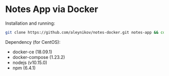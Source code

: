 Notes App via Docker
=======


Installation and running:
```bash
git clone https://github.com/aleynikov/notes-docker.git notes-app && cd notes-app && make
```

Dependency (for CentOS):
 * docker-ce (18.09.1)
 * docker-compose (1.23.2)
 * nodejs (v10.15.0)
 * npm (6.4.1)
